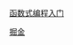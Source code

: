 [函数式编程入门](http://www.ruanyifeng.com/blog/2017/02/fp-tutorial.html)

[掘金](https://juejin.im/post/5c400e856fb9a04a006f4976)